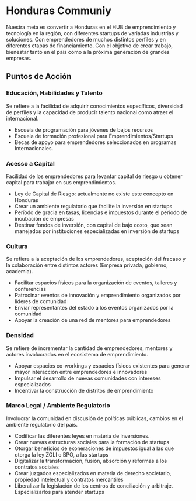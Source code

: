 # Honduras Communiy

Nuestra meta es convertir a Honduras en el HUB de emprendimiento y tecnología en la región, con diferentes startups de variadas industrias y soluciones. Con emprendedores de muchos distintos perfiles y en diferentes etapas de financiamiento. Con el objetivo de crear trabajo, bienestar tanto en el país como a la próxima generación de grandes empresas.

## Puntos de Acción

### Educación, Habilidades y Talento

Se refiere a la facilidad de adquirir conocimientos específicos, diversidad de perfiles y la capacidad de producir talento nacional como atraer el internacional.

- Escuela de programación para jóvenes de bajos recursos 
- Escuela de formación profesional para Emprendimientos/Startups
- Becas de apoyo para emprendedores seleccionados en programas Internacionales.

### Acesso a Capital

Facilidad de los emprendedores para levantar capital de riesgo u obtener capital para trabajar en sus emprendimientos.

- Ley de Capital de Riesgo: actualmente no existe este concepto en Honduras
- Crear un ambiente regulatorio que facilite la inversión en startups
- Período de gracia en tasas, licencias e impuestos durante el período de incubación de empresas
- Destinar fondos de inversión, con capital de bajo costo, que sean manejados por instituciones especializadas en inversión de startups

### Cultura

Se refiere a la aceptación de los emprendedores, aceptación del fracaso y la colaboración entre distintos actores (Empresa privada, gobierno, academia).

- Facilitar espacios físicos para la organización de eventos, talleres y conferencias
- Patrocinar  eventos de innovación y emprendimiento organizados por líderes de comunidad
- Enviar representantes del estado a los eventos organizados por la comunidad
- Apoyar la creación de una red de mentores para emprendedores

### Densidad

Se refiere de incrementar la cantidad de emprendedores, mentores y actores involucrados en el ecosistema de emprendimiento. 

- Apoyar espacios co-workings y espacios físicos existentes para generar mayor interacción entre emprendedores e innovadores
- Impulsar el desarrollo de nuevas comunidades con intereses especializados
- Incentivar la construcción de distritos de emprendimiento 

### Marco Legal / Ambiente Regulatorio

Involucrar la comunidad en discusión de políticas públicas, cambios en el ambiente regulatorio del país.

- Codificar las diferentes leyes en materia de inversiones. 
- Crear nuevas estructuras sociales para la formación de startups  
- Otorgar beneficios de exoneraciones de impuestos igual a las que otorga la ley ZOLI o BPO, a las startups
- Digitalizar la transformación, fusión, absorción y reformas a los contratos sociales
- Crear juzgados especializados en materia de derecho societario, propiedad intelectual y contratos mercantiles
- Liberalizar la legislación de los centros de conciliación y arbitraje. Especializarlos para atender startups
